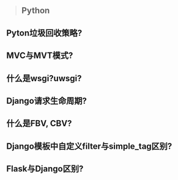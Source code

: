 > ## Python

## Pyton垃圾回收策略? 
## MVC与MVT模式? 
## 什么是wsgi?uwsgi?
## Django请求生命周期?
## 什么是FBV, CBV?
## Django模板中自定义filter与simple_tag区别?
## Flask与Django区别?